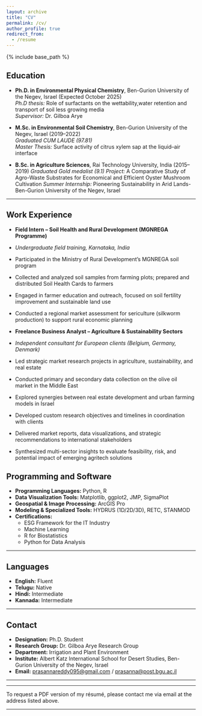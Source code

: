 ```yaml
---
layout: archive
title: "CV"
permalink: /cv/
author_profile: true
redirect_from:
  - /resume
---
```


{% include base_path %}

## Education

- **Ph.D. in Environmental Physical Chemistry**, Ben-Gurion University of the Negev, Israel (Expected October 2025)  
  *Ph.D thesis:* Role of surfactants on the wettability,water retention and transport of soil less growing media  
  *Supervisor:* Dr. Gilboa Arye

- **M.Sc. in Environmental Soil Chemistry**, Ben-Gurion University of the Negev, Israel (2019–2022)  
  *Graduated CUM LAUDE (97.81)*  
  *Master Thesis:* Surface activity of citrus xylem sap at the liquid–air interface

- **B.Sc. in Agriculture Sciences**, Rai Technology University, India (2015–2019)
  *Graduated Gold medalist (9.1)* 
  *Project:* A Comparative Study of Agro-Waste Substrates for Economical and Efficient Oyster Mushroom Cultivation
  *Summer Internship:* Pioneering Sustainability in Arid Lands- Ben-Gurion University of the Negev, Israel

---
## Work Experience

- **Field Intern – Soil Health and Rural Development (MGNREGA Programme)**  
- *Undergraduate field training, Karnataka, India*  
- Participated in the Ministry of Rural Development’s MGNREGA soil program  
- Collected and analyzed soil samples from farming plots; prepared and distributed Soil Health Cards to farmers  
- Engaged in farmer education and outreach, focused on soil fertility improvement and sustainable land use  
- Conducted a regional market assessment for sericulture (silkworm production) to support rural economic planning  

- **Freelance Business Analyst – Agriculture & Sustainability Sectors**  
- *Independent consultant for European clients (Belgium, Germany, Denmark)*  
- Led strategic market research projects in agriculture, sustainability, and real estate  
- Conducted primary and secondary data collection on the olive oil market in the Middle East  
- Explored synergies between real estate development and urban farming models in Israel  
- Developed custom research objectives and timelines in coordination with clients  
- Delivered market reports, data visualizations, and strategic recommendations to international stakeholders  
- Synthesized multi-sector insights to evaluate feasibility, risk, and potential impact of emerging agritech solutions

## Programming and Software

- **Programming Languages:** Python, R  
- **Data Visualization Tools:** Matplotlib, ggplot2, JMP, SigmaPlot  
- **Geospatial & Image Processing:** ArcGIS Pro  
- **Modeling & Specialized Tools:** HYDRUS (1D/2D/3D), RETC, STANMOD  
- **Certifications:**  
  - ESG Framework for the IT Industry  
  - Machine Learning  
  - R for Biostatistics  
  - Python for Data Analysis

---

## Languages

- **English:** Fluent  
- **Telugu:** Native  
- **Hindi:** Intermediate  
- **Kannada:** Intermediate

---

## Contact

- **Designation:** Ph.D. Student  
- **Research Group:** Dr. Gilboa Arye Research Group  
- **Department:** Irrigation and Plant Environment  
- **Institute:** Albert Katz International School for Desert Studies, Ben-Gurion University of the Negev, Israel  
- **Email:** prasannareddy095@gmail.com / prasanna@post.bgu.ac.il

---

---
To request a PDF version of my résumé, please contact me via email at the address listed above.

---
